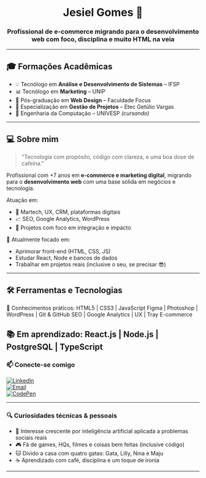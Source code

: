 <h1 align="center">Jesiel Gomes 👋</h1>
<h3 align="center">Profissional de e-commerce migrando para o desenvolvimento web com foco, disciplina e muito HTML na veia</h3>

---

## 🎓 Formações Acadêmicas

- 💡 Tecnólogo em **Análise e Desenvolvimento de Sistemas** – IFSP
- 📊 Tecnólogo em **Marketing** – UNIP
- 📘 Pós-graduação em **Web Design** – Faculdade Focus
- 🧩 Especialização em **Gestão de Projetos** – Etec Getúlio Vargas
- 🔌 Engenharia da Computação – UNIVESP *(cursando)*

---

## 💻 Sobre mim

> "Tecnologia com propósito, código com clareza, e uma boa dose de cafeína."

Profissional com +7 anos em **e-commerce e marketing digital**, migrando para o **desenvolvimento web** com uma base sólida em negócios e tecnologia.

Atuação em:
- 🛒 Martech, UX, CRM, plataformas digitais
- 📈 SEO, Google Analytics, WordPress
- 🔧 Projetos com foco em integração e impacto

🎯 Atualmente focado em:
- Aprimorar front-end (HTML, CSS, JS)
- Estudar React, Node e bancos de dados
- Trabalhar em projetos reais (inclusive o seu, se precisar 😎)

---

## 🛠️ Ferramentas e Tecnologias

📌 Conhecimentos práticos:
HTML5 | CSS3 | JavaScript
Figma | Photoshop | WordPress | Git & GitHub
SEO | Google Analytics | UX | Tray E-commerce

📚 Em aprendizado:
React.js | Node.js | PostgreSQL | TypeScript
---

### 📫 Conecte-se comigo

[![LinkedIn](https://img.shields.io/badge/-LinkedIn-0e76a8?style=for-the-badge&logo=linkedin&logoColor=white)](https://www.linkedin.com/in/jesielgomes/)  
[![Email](https://img.shields.io/badge/-Email-c14438?style=for-the-badge&logo=gmail&logoColor=white)](mailto:jesiel-gomes@hotmail.com)  
[![CodePen](https://img.shields.io/badge/-CodePen-black?style=for-the-badge&logo=codepen)](https://codepen.io/jesielgomes)

---

### 🔍 Curiosidades técnicas & pessoais

- 🧠 Interesse crescente por inteligência artificial aplicada a problemas sociais reais
- 🎮 Fã de games, HQs, filmes e coisas bem feitas (inclusive código)
- 🐱 Divido a casa com quatro gatas: Gata, Lilly, Nina e Maju
- ☕ Aprendizado com café, disciplina e um toque de ironia

---

<!--
**JesielGomes/JesielGomes** é um repositório especial porque este `README.md` aparece no seu perfil do GitHub.
-->
